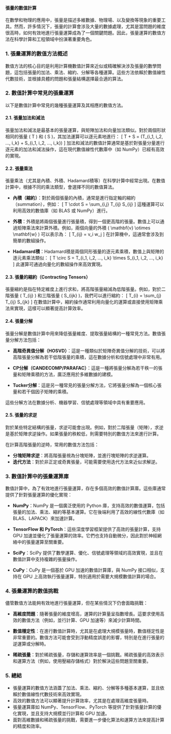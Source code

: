 #### 張量的數值計算

在數學和物理的應用中，張量是描述多維數據、物理場、以及變換等現象的重要工具。然而，許多情況下，張量的計算會涉及大量的數據處理，尤其是當問題的維度很高時，如何有效地進行張量運算成為了一個關鍵問題。因此，張量運算的數值方法在科學計算和工程領域中扮演著重要角色。

### 1. **張量運算的數值方法概述**

數值方法的核心目的是利用計算機數值計算來近似或精確解決涉及張量的數學問題，這包括張量的加法、乘法、縮約、分解等各種運算。這些方法依賴於數值線性代數技術，並根據具體的問題和張量結構選擇最合適的算法。

### 2. **數值計算中常見的張量運算**

以下是數值計算中常見的幾種張量運算及其相應的數值方法。

#### 2.1. **張量加法和減法**

張量加法和減法是最基本的張量運算，與矩陣加法和向量加法類似。對於兩個形狀相同的張量 \( T \) 和 \( S \)，其加法運算可以逐元素地進行：
\[
T + S = (T_{i_1, i_2, ..., i_k} + S_{i_1, i_2, ..., i_k})
\]
加法和減法的數值計算通常是基於對張量分量進行逐元素的加法和減法操作，這在現代數值線性代數庫中（如 NumPy）已經有高效的實現。

#### 2.2. **張量乘法**

張量乘法（尤其是內積、外積、Hadamard積等）在科學計算中經常出現。在數值計算中，根據不同的乘法類型，會選擇不同的數值算法。

- **內積（縮約）**：對於兩個張量的內積，通常是進行指定軸的縮約（summation），例如：
  \[
  T \cdot S = \sum_{i,j} T_{ij} S_{ij}
  \]
  這種運算可以利用高效的數值庫（如 BLAS 或 NumPy）進行。

- **外積**：外積是將兩個張量進行張量積，得到一個更高階的張量。數值上可以通過矩陣乘法來計算外積。例如，兩個向量的外積 \( \mathbf{v} \otimes \mathbf{w} \) 可以表示為：
  \[
  T_{ij} = v_i w_j
  \]
  在計算機中，這通常會涉及到簡單的數組操作。

- **Hadamard積**：Hadamard積是兩個同形張量的逐元素乘積，數值上與矩陣的逐元素乘法類似：
  \[
  T \circ S = T_{i_1, i_2, ..., i_k} \times S_{i_1, i_2, ..., i_k}
  \]
  此運算可通過向量化的數組操作來高效實現。

#### 2.3. **張量的縮約（Contracting Tensors）**

張量縮約是指在特定維度上進行求和，將高階張量縮減為低階張量。例如，對於二階張量 \( T_{ij} \) 和三階張量 \( S_{ijk} \)，我們可以進行縮約：
\[
T_{i} = \sum_{j} T_{ij} S_{jk}
\]
在數值計算中，縮約操作通常利用向量化的運算或直接使用矩陣乘法來實現，這樣可以顯著提高計算效率。

#### 2.4. **張量分解**

張量分解是數值計算中用來降低張量維度、提取張量結構的一種常見方法。數值張量分解方法包括：

- **高階奇異值分解（HOSVD）**：這是一種類似於矩陣奇異值分解的技術，可以將高階張量分解為若干低階張量的乘積，這在數據分析和信號處理中非常有用。
  
- **CP分解（CANDECOMP/PARAFAC）**：這是一種將張量分解為若干秩一的張量和矩陣乘積的方法，廣泛應用於多維數據的建模。

- **Tucker分解**：這是另一種常見的張量分解方法，它將張量分解為一個核心張量和若干個因子矩陣的乘積。

這些分解方法在數據分析、機器學習、信號處理等領域中具有重要應用。

#### 2.5. **張量的求逆**

對於某些特定結構的張量，求逆可能會出現。例如，對於二階張量（矩陣），求逆是基於矩陣求逆操作。如果張量的秩較低，則需要特別的數值方法來進行計算。

在計算高階張量的逆時，常用的數值方法包括：

- **分塊矩陣求逆**：將高階張量視為分塊矩陣，並進行塊矩陣的求逆運算。
- **迭代方法**：對於非正定或奇異張量，可能需要使用迭代方法來近似求解逆。

### 3. **數值計算中的張量運算庫**

數值計算中，為了有效地進行張量運算，存在多個高效的數值計算庫。這些庫通常提供了針對張量運算的優化實現：

- **NumPy**：NumPy 是一個廣泛使用的 Python 庫，支持高效的數值運算，包括張量的加法、乘法、縮約等基本運算。它在後端利用了高效的線性代數庫（如 BLAS、LAPACK）來加速計算。

- **TensorFlow 和 PyTorch**：這些深度學習框架提供了高效的張量計算，支持 GPU 加速並優化了張量運算的效率。它們也支持自動微分，因此對於神經網絡中的張量運算至關重要。

- **SciPy**：SciPy 提供了數學運算、優化、信號處理等領域的高效實現，並且在數值計算中支持複雜的張量操作。

- **CuPy**：CuPy 是一個基於 GPU 加速的數值計算庫，與 NumPy 接口相似，支持在 GPU 上高效執行張量運算，特別適用於需要大規模數值計算的場合。

### 4. **張量運算的數值挑戰**

儘管數值方法能夠有效地進行張量運算，但在某些情況下仍會面臨挑戰：

- **高維度問題**：隨著張量的維度增高，運算的計算量呈指數增長。這要求使用高效的數值方法（例如，並行計算、GPU 加速等）來減少計算時間。
  
- **數值穩定性**：在進行數值計算時，尤其是在處理大規模張量時，數值穩定性是非常重要的。數值方法可能會受到浮動精度誤差的影響，特別是在進行張量的逆運算或分解時。

- **稀疏張量**：對於稀疏張量，存儲和運算效率是一個挑戰。稀疏張量的高效表示和運算方法（例如，使用壓縮存儲格式）對於解決這些問題至關重要。

### 5. **總結**

- 張量運算的數值方法涵蓋了加法、乘法、縮約、分解等多種基本運算，並且依賴於數值線性代數技術來高效實現。
- 高效的數值方法可以顯著提升計算效率，尤其是在處理高維度張量時。
- 張量運算庫如 NumPy、TensorFlow、PyTorch 等提供了針對張量計算的優化實現，並且支持大規模並行計算和 GPU 加速。
- 面對高維數據和稀疏張量的挑戰，需要進一步優化算法和運算方法來提高計算的精度和效率。